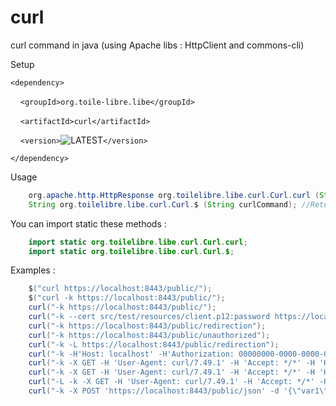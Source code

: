 # curl
curl command in java (using Apache libs : HttpClient and commons-cli)

Setup

`<dependency>`

&nbsp;&nbsp;&nbsp;&nbsp;`<groupId>org.toile-libre.libe</groupId>`

&nbsp;&nbsp;&nbsp;&nbsp;`<artifactId>curl</artifactId>`

&nbsp;&nbsp;&nbsp;&nbsp;`<version>`![LATEST](https://img.shields.io/maven-central/v/org.toile-libre.libe/curl.svg?logoWidth=-102)`</version>`

`</dependency>`

Usage
```java
    org.apache.http.HttpResponse org.toilelibre.libe.curl.Curl.curl (String curlParams);
    String org.toilelibre.libe.curl.Curl.$ (String curlCommand); //Returns responseBody
```

You can import static these methods :
```java
    import static org.toilelibre.libe.curl.Curl.curl;
    import static org.toilelibre.libe.curl.Curl.$;
```

Examples :
```java
    $("curl https://localhost:8443/public/");
    $("curl -k https://localhost:8443/public/");
    curl("-k https://localhost:8443/public/");
    curl("-k --cert src/test/resources/client.p12:password https://localhost:8443/public/");
    curl("-k https://localhost:8443/public/redirection");
    curl("-k https://localhost:8443/public/unauthorized");
    curl("-k -L https://localhost:8443/public/redirection");
    curl("-k -H'Host: localhost' -H'Authorization: 00000000-0000-0000-0000-000000000000' https://localhost:8443/public/v1/coverage/sncf/journeys?from=admin:7444extern");
    curl("-k -X GET -H 'User-Agent: curl/7.49.1' -H 'Accept: */*' -H 'Host: localhost'  'https://localhost:8443/public/curlCommand1?param1=value1&param2=value2'");
    curl("-k -X GET -H 'User-Agent: curl/7.49.1' -H 'Accept: */*' -H 'Host: localhost' -u foo:bar 'https://localhost:8443/private/login'");
    curl("-L -k -X GET -H 'User-Agent: curl/7.49.1' -H 'Accept: */*' -H 'Host: localhost' -u user:password 'https://localhost:8443/private/login'");
    curl("-k -X POST 'https://localhost:8443/public/json' -d '{\"var1\":\"val1\",\"var2\":\"val2\"}'");
```
